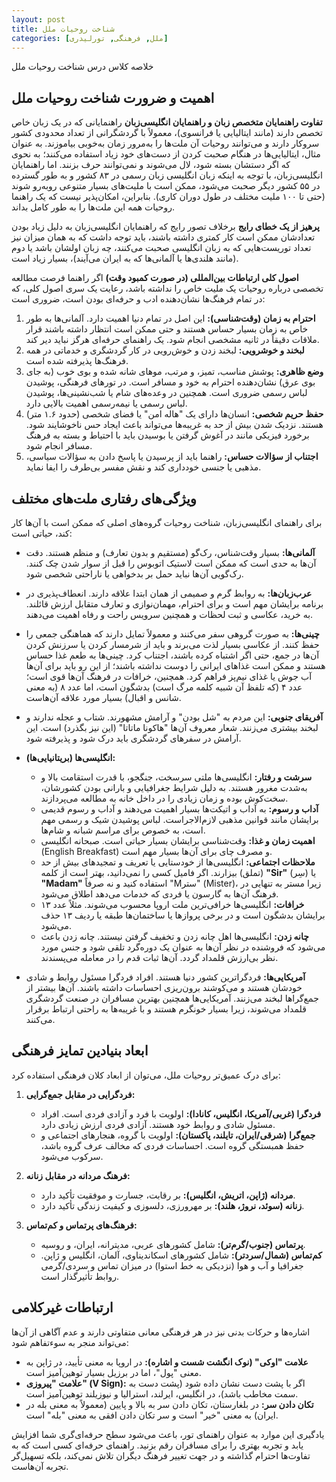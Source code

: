 ```yaml
---
layout: post
title: شناخت روحیات ملل
categories: [ملل, فرهنگی, تورلیدری]
---
```


خلاصه کلاس درس شناخت روحیات ملل

## اهمیت و ضرورت شناخت روحیات ملل

**تفاوت راهنمایان متخصص زبان و راهنمایان انگلیسی‌زبان**
راهنمایانی که در یک زبان خاص تخصص دارند (مانند ایتالیایی یا فرانسوی)، معمولاً با گردشگرانی از تعداد محدودی کشور سروکار دارند و می‌توانند روحیات آن ملت‌ها را به‌مرور زمان به‌خوبی بیاموزند. به عنوان مثال، ایتالیایی‌ها در هنگام صحبت کردن از دست‌های خود زیاد استفاده می‌کنند؛ به نحوی که اگر دستشان بسته شود، لال می‌شوند و نمی‌توانند حرف بزنند. اما راهنمایان انگلیسی‌زبان، با توجه به اینکه زبان انگلیسی زبان رسمی در ۸۳ کشور و به طور گسترده در ۵۵ کشور دیگر صحبت می‌شود، ممکن است با ملیت‌های بسیار متنوعی روبه‌رو شوند (حتی تا ۱۰۰ ملیت مختلف در طول دوران کاری). بنابراین، امکان‌پذیر نیست که یک راهنما روحیات همه این ملت‌ها را به طور کامل بداند.

**پرهیز از یک خطای رایج**
برخلاف تصور رایج که راهنمایان انگلیسی‌زبان به دلیل زیاد بودن تعدادشان ممکن است کار کمتری داشته باشند، باید توجه داشت که به همان میزان نیز تعداد توریست‌هایی که به زبان انگلیسی صحبت می‌کنند، چه زبان اولشان باشد یا دوم (مانند هلندی‌ها یا آلمانی‌ها که به ایران می‌آیند)، بسیار زیاد است.

**اصول کلی ارتباطات بین‌المللی (در صورت کمبود وقت)**
اگر راهنما فرصت مطالعه تخصصی درباره روحیات یک ملیت خاص را نداشته باشد، رعایت یک سری اصول کلی، که در تمام فرهنگ‌ها نشان‌دهنده ادب و حرفه‌ای بودن است، ضروری است:

1.  **احترام به زمان (وقت‌شناسی):** این اصل در تمام دنیا اهمیت دارد. آلمانی‌ها به طور خاص به زمان بسیار حساس هستند و حتی ممکن است انتظار داشته باشند قرار ملاقات دقیقاً در ثانیه مشخصی انجام شود. یک راهنمای حرفه‌ای هرگز نباید دیر کند.
2.  **لبخند و خوشرویی:** لبخند زدن و خوش‌رویی در کار گردشگری و خدماتی در همه فرهنگ‌ها پذیرفته شده است.
3.  **وضع ظاهری:** پوشش مناسب، تمیز، و مرتب، موهای شانه شده و بوی خوب (به جای بوی عرق) نشان‌دهنده احترام به خود و مسافر است. در تورهای فرهنگی، پوشیدن لباس رسمی ضروری است. همچنین در وعده‌های شام یا شب‌نشینی‌ها، پوشیدن لباس رسمی یا نیمه‌رسمی اهمیت بالایی دارد.
4.  **حفظ حریم شخصی:** انسان‌ها دارای یک "هاله امن" یا فضای شخصی (حدود ۱.۶ متر) هستند. نزدیک شدن بیش از حد به غریبه‌ها می‌تواند باعث ایجاد حس ناخوشایند شود. برخورد فیزیکی مانند در آغوش گرفتن یا بوسیدن باید با احتیاط و بسته به فرهنگ مسافر انجام شود.
5.  **اجتناب از سؤالات حساس:** راهنما باید از پرسیدن یا پاسخ دادن به سؤالات سیاسی، مذهبی یا جنسی خودداری کند و نقش مفسر بی‌طرف را ایفا نماید.

## ویژگی‌های رفتاری ملت‌های مختلف

برای راهنمای انگلیسی‌زبان، شناخت روحیات گروه‌های اصلی که ممکن است با آن‌ها کار کند، حیاتی است:

*   **آلمانی‌ها:** بسیار وقت‌شناس، رک‌گو (مستقیم و بدون تعارف) و منظم هستند. دقت آن‌ها به حدی است که ممکن است لاستیک اتوبوس را قبل از سوار شدن چک کنند. رک‌گویی آن‌ها نباید حمل بر بدخواهی یا ناراحتی شخصی شود.
*   **عرب‌زبان‌ها:** به روابط گرم و صمیمی از همان ابتدا علاقه دارند. انعطاف‌پذیری در برنامه برایشان مهم است و برای احترام، مهمان‌نوازی و تعارف متقابل ارزش قائلند. به خرید، عکاسی و ثبت لحظات و همچنین سرویس راحت و رفاه اهمیت می‌دهند.
*   **چینی‌ها:** به صورت گروهی سفر می‌کنند و معمولاً تمایل دارند که هماهنگی جمعی را حفظ کنند. از عکاسی بسیار لذت می‌برند و باید از شرمسار کردن یا سرزنش کردن آن‌ها در جمع، حتی اگر اشتباه کرده باشند، اجتناب کرد. چینی‌ها به طعم غذا حساس هستند و ممکن است غذاهای ایرانی را دوست نداشته باشند؛ از این رو باید برای آن‌ها آب جوش یا غذای نیم‌پز فراهم کرد. همچنین، خرافات در فرهنگ آن‌ها قوی است؛ عدد ۴ (که تلفظ آن شبیه کلمه مرگ است) بدشگون است، اما عدد ۸ (به معنی شانس و اقبال) بسیار مورد علاقه آن‌هاست.
*   **آفریقای جنوبی:** این مردم به "شل بودن" و آرامش مشهورند. شتاب و عجله ندارند و لبخند بیشتری می‌زنند. شعار معروف آن‌ها "هاکونا ماتاتا" (این نیز بگذرد) است. این آرامش در سفرهای گردشگری باید درک شود و پذیرفته شود.

*   **انگلیسی‌ها (بریتانیایی‌ها):**
    *   **سرشت و رفتار:** انگلیسی‌ها ملتی سرسخت، جنگجو، با قدرت استقامت بالا و به‌شدت مغرور هستند. به دلیل شرایط جغرافیایی و بارانی بودن کشورشان، سخت‌کوش بوده و زمان زیادی را در داخل خانه به مطالعه می‌پردازند.
    *   **آداب و رسوم:** به آداب و اتیکت‌ها بسیار اهمیت می‌دهند و آداب و رسوم قدیمی برایشان مانند قوانین مذهبی لازم‌الاجراست. لباس پوشیدن شیک و رسمی مهم است، به خصوص برای مراسم شبانه و شام‌ها.
    *   **اهمیت زمان و غذا:** وقت‌شناسی برایشان بسیار حیاتی است. صبحانه انگلیسی (English Breakfast) و مصرف چای برای آن‌ها بسیار مهم است.
    *   **ملاحظات اجتماعی:** انگلیسی‌ها از خودستایی یا تعریف و تمجیدهای بیش از حد (تملق) بیزارند. اگر فامیل کسی را نمی‌دانید، بهتر است از کلمه **"Sir"** (سِر) یا **"Madam"** استفاده کنید و نه صرفاً "Mستر" (Mister)، زیرا مستر به تنهایی در فرهنگ آن‌ها به گارسون یا فردی که خدمات می‌دهد اطلاق می‌شود.
    *   **خرافات:** انگلیسی‌ها خرافی‌ترین ملت اروپا محسوب می‌شوند. مثلاً عدد ۱۳ برایشان بدشگون است و در برخی پروازها یا ساختمان‌ها طبقه یا ردیف ۱۳ حذف می‌شود.
    *   **چانه زدن:** انگلیسی‌ها اهل چانه زدن و تخفیف گرفتن نیستند. چانه زدن باعث می‌شود که فروشنده در نظر آن‌ها به عنوان یک دوره‌گرد تلقی شود و جنس مورد نظر بی‌ارزش قلمداد گردد. آن‌ها ثبات قدم را در معامله می‌پسندند.

*   **آمریکایی‌ها:** فردگرا‌ترین کشور دنیا هستند. افراد فردگرا مسئول روابط و شادی خودشان هستند و می‌کوشند برون‌ریزی احساسات داشته باشند. آن‌ها بیشتر از جمع‌گراها لبخند می‌زنند. آمریکایی‌ها همچنین بهترین مسافران در صنعت گردشگری قلمداد می‌شوند، زیرا بسیار خونگرم هستند و با غریبه‌ها به راحتی ارتباط برقرار می‌کنند.

## ابعاد بنیادین تمایز فرهنگی

برای درک عمیق‌تر روحیات ملل، می‌توان از ابعاد کلان فرهنگی استفاده کرد:

1.  **فردگرایی در مقابل جمع‌گرایی:**
    *   **فردگرا (غربی/آمریکا، انگلیس، کانادا):** اولویت با فرد و آزادی فردی است. افراد مسئول شادی و روابط خود هستند. آزادی فردی ارزش زیادی دارد.
    *   **جمع‌گرا (شرقی/ایران، تایلند، پاکستان):** اولویت با گروه، هنجارهای اجتماعی و حفظ همبستگی گروه است. احساسات فردی که مخالف عرف گروه باشد، سرکوب می‌شود.

2.  **فرهنگ مردانه در مقابل زنانه:**
    *   **مردانه (ژاپن، اتریش، انگلیس):** بر رقابت، جسارت و موفقیت تأکید دارد.
    *   **زنانه (سوئد، نروژ، هلند):** بر مهرورزی، دلسوزی و کیفیت زندگی تأکید دارد.

3.  **فرهنگ‌های پرتماس و کم‌تماس:**
    *   **پرتماس (جنوب/گرم‌تر):** شامل کشورهای عربی، مدیترانه، ایران، و روسیه.
    *   **کم‌تماس (شمال/سردتر):** شامل کشورهای اسکاندیناوی، آلمان، انگلیس و ژاپن. جغرافیا و آب و هوا (نزدیکی به خط استوا) در میزان تماس و سردی/گرمی روابط تأثیرگذار است.

## ارتباطات غیرکلامی

اشاره‌ها و حرکات بدنی نیز در هر فرهنگی معانی متفاوتی دارند و عدم آگاهی از آن‌ها می‌تواند منجر به سوءتفاهم شود:
*   **علامت "اوکی" (نوک انگشت شست و اشاره):** در اروپا به معنی تأیید، در ژاپن به معنی "پول"، اما در برزیل بسیار توهین‌آمیز است.
*   **علامت "پیروزی" (V Sign):** اگر با پشت دست نشان داده شود (پشت دست به سمت مخاطب باشد)، در انگلیس، ایرلند، استرالیا و نیوزیلند توهین‌آمیز است.
*   **تکان دادن سر:** در بلغارستان، تکان دادن سر به بالا و پایین (معمولاً به معنی بله در ایران) به معنی "خیر" است و سر تکان دادن افقی به معنی "بله" است.

یادگیری این موارد به عنوان راهنمای تور، باعث می‌شود سطح حرفه‌ای‌گری شما افزایش یابد و تجربه بهتری را برای مسافران رقم بزنید. راهنمای حرفه‌ای کسی است که به تفاوت‌ها احترام گذاشته و در جهت تغییر فرهنگ دیگران تلاش نمی‌کند، بلکه تسهیل‌گر تجربه آن‌هاست.